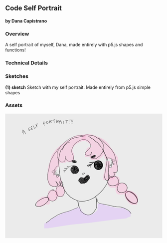 ## Code Self Portrait
#### by Dana Capistrano



### Overview
A self portrait of myself, Dana, made entirely with p5.js shapes and functions!


### Technical Details
### Sketches
**(1) sketch**
Sketch with my self portrait. Made entirely from p5.js simple shapes

### Assets
![](selfportimg.png)